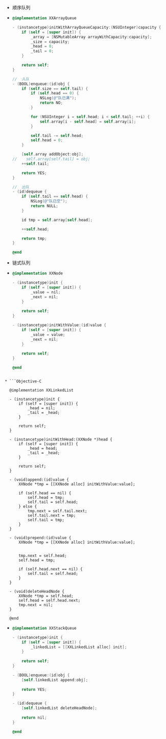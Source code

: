 * 顺序队列
* ```Objective-C
  @implementation XXArrayQueue

  - (instancetype)initWithArrayQueueCapacity:(NSUInteger)capacity {
      if (self = [super init]) {
          _array = [NSMutableArray arrayWithCapacity:capacity];
          _size = capacity;
          _head = 0;
          _tail = 0;
      }

      return self;
  }

  //  入队
  - (BOOL)enqueue:(id)obj {
      if (self.size == self.tail) {
          if (self.head == 0) {
              NSLog(@"队已满");
              return NO;
          }

          for (NSUInteger i = self.head; i < self.tail; ++i) {
              self.array[i - self.head] = self.array[i];
          }

          self.tail -= self.head;
          self.head = 0;
      }

      [self.array addObject:obj];
  //    self.array[self.tail] = obj;
      ++self.tail;

      return YES;
  }

  //  出队
  - (id)dequeue {
      if (self.tail == self.head) {
          NSLog(@"队已空");
          return NULL;
      }

      id tmp = self.array[self.head];

      ++self.head;

      return tmp;
  }

  @end
  ```
* 链式队列

* ```Objective-C
  @implementation XXNode

  - (instancetype)init {
      if (self = [super init]) {
          _value = nil;
          _next = nil;
      }
    
      return self;
  }

  - (instancetype)initWithValue:(id)value {
      if (self = [super init]) {
          _value = value;
          _next = nil;
      }
    
      return self;
  }

  @end
```

* ```Objective-C

  @implementation XXLinkedList

  - (instancetype)init {
      if (self = [super init]) {
          _head = nil;
          _tail = _head;
      }
    
      return self;
  }

  - (instancetype)initWithHead:(XXNode *)head {
      if (self = [super init]) {
          _head = head;
          _tail = _head;
      }
    
      return self;
  }

  - (void)append:(id)value {
      XXNode *tmp = [[XXNode alloc] initWithValue:value];
    
      if (self.head == nil) {
          self.head = tmp;
          self.tail = self.head;
      } else {
          tmp.next = self.tail.next;
          self.tail.next = tmp;
          self.tail = tmp;
      }
  }

  - (void)prepend:(id)value {
      XXNode *tmp = [[XXNode alloc] initWithValue:value];
    
    
      tmp.next = self.head;
      self.head = tmp;
    
      if (self.head.next == nil) {
          self.tail = self.head;
      }
  }

  - (void)deleteHeadNode {
      XXNode *tmp = self.head;
      self.head = self.head.next;
      tmp.next = nil;
  }

  @end
```

* ```Objective-C
  @implementation XXStackQueue

  - (instancetype)init {
      if (self = [super init]) {
          _linkedList = [[XXLinkedList alloc] init];
      }
    
      return self;
  }

  - (BOOL)enqueue:(id)obj {
      [self.linkedList append:obj];
    
      return YES;
  }

  - (id)dequeue {
      [self.linkedList deleteHeadNode];
    
      return nil;
  }

  @end
  ```



